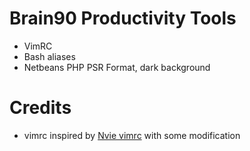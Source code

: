 # Brain90 Productivity Tools
* VimRC 
* Bash aliases
* Netbeans PHP PSR Format, dark background

# Credits
* vimrc inspired by [Nvie vimrc](https://github.com/nvie/vimrc) with some modification
